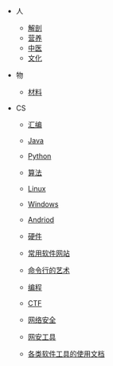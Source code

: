 * 人
    * [解剖](/Subject/Myology)
    * [营养](/Subject/Nutrition)
    * [中医](/Subject/中医)
    * [文化](/Subject/文化)

* 物
    * [材料](/Object/Material)

* CS
    * [汇编](/CS/Language/Assembly)
    * [Java](/CS/Language/Java)
    * [Python](/CS/Language/Python)
    * [算法](/CS/Language/Algorithm)

    * [Linux](/CS/OS/Linux)
    * [Windows](/CS/OS/Windows)
    * [Andriod](/CS/OS/Andriod)
    * [硬件](/CS/OS/Hardware)
    * [常用软件网站](/CS/OS/SoftSite)
    * [命令行的艺术](/CS/OS/the-art-of-command-line)

    * [编程](/CS/Prog)

    * [CTF](/CS/CTF/CTF)
    
    * [网络安全](/CS/Cybersec/Cybersec)
    * [网安工具](/CS/Tools)

    * [各类软件工具的使用文档](/CS/Document/Document)
